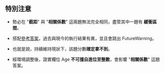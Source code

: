 ## 特別注意
 - 勢必在 "**截距**" 與 "**相關係數**" 這兩題無法完全相同，盡管其中一題有 **緩衝區間**。
 - 搭配[參考答案](https://github.com/babymlin/TQC_AI_Licence/blob/main/TQC%2B_102_%E9%90%B5%E9%81%94%E5%B0%BC%E8%99%9F%E7%94%9F%E5%AD%98%E9%A0%90%E6%B8%AC.ipynb)，過去與現今的執行結果有異，並且會跳出 FutureWarning。
 - 也就是說，持續維持現狀下，該題分數**確定拿不到**。
 
 - 經環境調整後，證實欄位 Age **不可擅自進位至整數**，會影響 "**相關係數**" 這題答案。